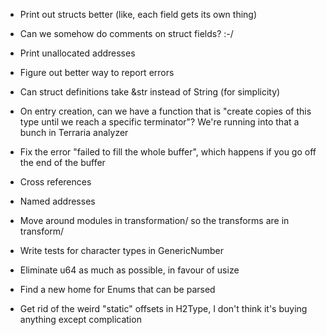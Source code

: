 * Print out structs better (like, each field gets its own thing)
* Can we somehow do comments on struct fields? :-/
* Print unallocated addresses
* Figure out better way to report errors
* Can struct definitions take &str instead of String (for simplicity)
* On entry creation, can we have a function that is "create copies of this type until we reach a specific terminator"? We're running into that a bunch in Terraria analyzer
* Fix the error "failed to fill the whole buffer", which happens if you go off the end of the buffer

* Cross references
* Named addresses

* Move around modules in transformation/ so the transforms are in transform/
* Write tests for character types in GenericNumber
* Eliminate u64 as much as possible, in favour of usize

* Find a new home for Enums that can be parsed
* Get rid of the weird "static" offsets in H2Type, I don't think it's buying anything except complication
